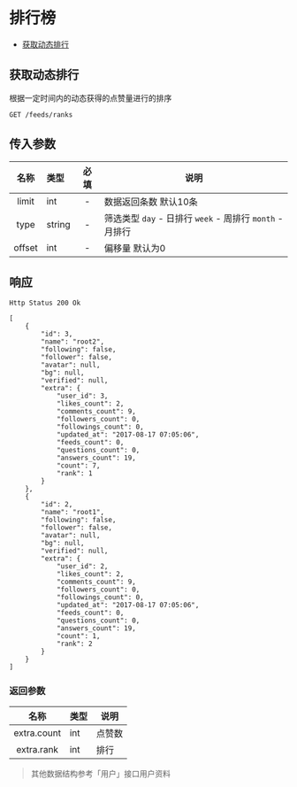 # 排行榜

- [获取动态排行](#获取动态排行)

## 获取动态排行

根据一定时间内的动态获得的点赞量进行的排序

```
GET /feeds/ranks
```

## 传入参数

| 名称 | 类型 | 必填 | 说明 |
|:----:|:-----|:----:|------|
| limit | int | -    | 数据返回条数 默认10条 |
| type | string | -  | 筛选类型 `day` - 日排行 `week` - 周排行  `month` - 月排行 |
| offset | int | -   | 偏移量 默认为0 |

## 响应

```
Http Status 200 Ok
```

```json5
[
    {
        "id": 3,
        "name": "root2",
        "following": false,
        "follower": false,
        "avatar": null,
        "bg": null,
        "verified": null,
        "extra": {
            "user_id": 3,
            "likes_count": 2,
            "comments_count": 9,
            "followers_count": 0,
            "followings_count": 0,
            "updated_at": "2017-08-17 07:05:06",
            "feeds_count": 0,
            "questions_count": 0,
            "answers_count": 19,
            "count": 7,
            "rank": 1
        }
    },
    {
        "id": 2,
        "name": "root1",
        "following": false,
        "follower": false,
        "avatar": null,
        "bg": null,
        "verified": null,
        "extra": {
            "user_id": 2,
            "likes_count": 2,
            "comments_count": 9,
            "followers_count": 0,
            "followings_count": 0,
            "updated_at": "2017-08-17 07:05:06",
            "feeds_count": 0,
            "questions_count": 0,
            "answers_count": 19,
            "count": 1,
            "rank": 2
        }
    }
]
```

### 返回参数
| 名称 | 类型 | 说明 |
|:----:|:-----|------|
| extra.count | int | 点赞数 |
| extra.rank | int | 排行 |

> 其他数据结构参考「用户」接口用户资料